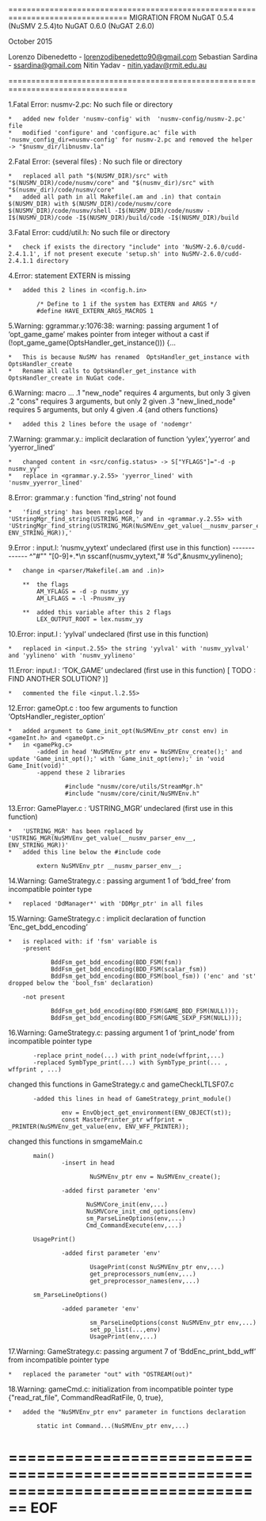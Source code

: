================================================================================
MIGRATION FROM NuGAT 0.5.4 (NuSMV 2.5.4)to NuGAT 0.6.0 (NuGAT 2.6.0)

October 2015

Lorenzo Dibenedetto - lorenzodibenedetto90@gmail.com
Sebastian Sardina - ssardina@gmail.com 
Nitin Yadav - nitin.yadav@rmit.edu.au

================================================================================

1.Fatal Error: nusmv-2.pc: No such file or directory

    *   added new folder 'nusmv-config' with  'nusmv-config/nusmv-2.pc' file
    *   modified 'configure' and 'configure.ac' file with 'nusmv_config_dir=nusmv-config' for nusmv-2.pc and removed the helper -> "$nusmv_dir/libnusmv.la"

2.Fatal Error: {several files} : No such file or directory 

    *   replaced all path "$(NUSMV_DIR)/src" with "$(NUSMV_DIR)/code/nusmv/core" and "$(nusmv_dir)/src" with "$(nusmv_dir)/code/nusmv/core"
    *   added all path in all Makefile(.am and .in) that contain $(NUSMV_DIR) with $(NUSMV_DIR)/code/nusmv/core $(NUSMV_DIR)/code/nusmv/shell -I$(NUSMV_DIR)/code/nusmv -I$(NUSMV_DIR)/code -I$(NUSMV_DIR)/build/code -I$(NUSMV_DIR)/build

3.Fatal Error: cudd/util.h: No such file or directory

    *   check if exists the directory "include" into 'NuSMV-2.6.0/cudd-2.4.1.1', if not present execute 'setup.sh' into NuSMV-2.6.0/cudd-2.4.1.1 directory

4.Error: statement EXTERN is missing 
    
    *   added this 2 lines in <config.h.in>
    
            /* Define to 1 if the system has EXTERN and ARGS */
            #define HAVE_EXTERN_ARGS_MACROS 1

5.Warning: ggrammar.y:1076:38: warning: passing argument 1 of ‘opt_game_game’ makes pointer from integer without a cast
                        if (!opt_game_game(OptsHandler_get_instance())) {...

    *   This is because NuSMV has renamed  OptsHandler_get_instance with OptsHandler_create
    *   Rename all calls to OptsHandler_get_instance with OptsHandler_create in NuGat code.

6.Warning: macro ... 
    .1 "new_node" requires 4 arguments, but only 3 given
    .2 "cons" requires 3 arguments, but only 2 given
    .3 "new_lined_node" requires 5 arguments, but only 4 given
    .4 {and others functions} 
    
    *   added this 2 lines before the usage of 'nodemgr'

7.Warning: grammar.y.: implicit declaration of function ‘yylex’,‘yyerror’ and ‘yyerror_lined’

    *   changed content in <src/config.status> -> S["YFLAGS"]="-d -p nusmv_yy"
    *   replace in <grammar.y.2.55> 'yyerror_lined' with 'nusmv_yyerror_lined'
        
8.Error: grammar.y : function 'find_string' not found

    *   'find_string' has been replaced by 'UStringMgr_find_string(USTRING_MGR,' and in <grammar.y.2.55> with 'UStringMgr_find_string(USTRING_MGR(NuSMVEnv_get_value(__nusmv_parser_env__, ENV_STRING_MGR)),'
    
9.Error : input.l: ‘nusmv_yytext’ undeclared (first use in this function) ------------- ^"#"" "[0-9]+.*\n       sscanf(nusmv_yytext,"# %d",&nusmv_yylineno); 

    *   change in <parser/Makefile(.am and .in)>
    
        **  the flags
            AM_YFLAGS = -d -p nusmv_yy
            AM_LFLAGS = -l -Pnusmv_yy
            
        **  added this variable after this 2 flags
            LEX_OUTPUT_ROOT = lex.nusmv_yy
       
10.Error: input.l : ‘yylval’ undeclared (first use in this function)

    *   replaced in <input.2.55> the string 'yylval' with 'nusmv_yylval' and 'yylineno' with 'nusmv_yylineno'

11.Error: input.l : ‘TOK_GAME’ undeclared (first use in this function) [ TODO : FIND ANOTHER SOLUTION? )]

    *   commented the file <input.l.2.55>   

12.Error: gameOpt.c : too few arguments to function ‘OptsHandler_register_option’

    *   added argument to Game_init_opt(NuSMVEnv_ptr const env) in <gameInt.h> and <gameOpt.c> 
    *   in <gamePkg.c>
            -added in head 'NuSMVEnv_ptr env = NuSMVEnv_create();' and update 'Game_init_opt();' with 'Game_init_opt(env);' in 'void Game_Init(void)'
            -append these 2 libraries
            
                    #include "nusmv/core/utils/StreamMgr.h"
                    #include "nusmv/core/cinit/NuSMVEnv.h"
                   
13.Error: GamePlayer.c : ‘USTRING_MGR’ undeclared (first use in this function)

    *   'USTRING_MGR' has been replaced by 'USTRING_MGR(NuSMVEnv_get_value(__nusmv_parser_env__, ENV_STRING_MGR))'
    *   added this line below the #include code
            
            extern NuSMVEnv_ptr __nusmv_parser_env__;
    
14.Warning: GameStrategy.c : passing argument 1 of ‘bdd_free’ from incompatible pointer type

    *   replaced 'DdManager*' with 'DDMgr_ptr' in all files

15.Warning: GameStrategy.c : implicit declaration of function ‘Enc_get_bdd_encoding’

    *   is replaced with: if 'fsm' variable is 
        -present 
        
                BddFsm_get_bdd_encoding(BDD_FSM(fsm))
                BddFsm_get_bdd_encoding(BDD_FSM(scalar_fsm)) 
                BddFsm_get_bdd_encoding(BDD_FSM(bool_fsm)) ('enc' and 'st' dropped below the 'bool_fsm' declaration)
                
        -not present
                
                BddFsm_get_bdd_encoding(BDD_FSM(GAME_BDD_FSM(NULL)));
                BddFsm_get_bdd_encoding(BDD_FSM(GAME_SEXP_FSM(NULL)));
                
16.Warning: GameStrategy.c: passing argument 1 of ‘print_node’ from incompatible pointer type
   
           -replace print_node(...) with print_node(wffprint,...)
           -replaced SymbType_print(...) with SymbType_print(... , wffprint , ...)
           
   changed this functions in GameStrategy.c and gameCheckLTLSF07.c
              
           -added this lines in head of GameStrategy_print_module() 
                   
                   env = EnvObject_get_environment(ENV_OBJECT(st));
                   const MasterPrinter_ptr wffprint = _PRINTER(NuSMVEnv_get_value(env, ENV_WFF_PRINTER));
   
   
   changed this functions in smgameMain.c
   
           main()
                   -insert in head
                           
                           NuSMVEnv_ptr env = NuSMVEnv_create();
                       
                   -added first parameter 'env'
   
                          NuSMVCore_init(env,...)
                          NuSMVCore_init_cmd_options(env)
                          sm_ParseLineOptions(env,...)
                          Cmd_CommandExecute(env,...)
          
           UsagePrint()
   
                   -added first parameter 'env'
                   
                           UsagePrint(const NuSMVEnv_ptr env,...)
                           get_preprocessors_num(env,...)
                           get_preprocessor_names(env,...)
                           
           sm_ParseLineOptions()
           
                   -added parameter 'env'
                           
                           sm_ParseLineOptions(const NuSMVEnv_ptr env,...)
                           set_pp_list(...,env)
                           UsagePrint(env,...)
                           

17.Warning: GameStrategy.c: passing argument 7 of ‘BddEnc_print_bdd_wff’ from incompatible pointer type

    *   replaced the parameter "out" with "OSTREAM(out)"

18.Warning: gameCmd.c:  initialization from incompatible pointer type {"read_rat_file",        CommandReadRatFile, 0, true},

    *   added the "NuSMVEnv_ptr env" parameter in functions declaration
        
            static int Command...(NuSMVEnv_ptr env,...)


================================================================================
EOF
================================================================================
